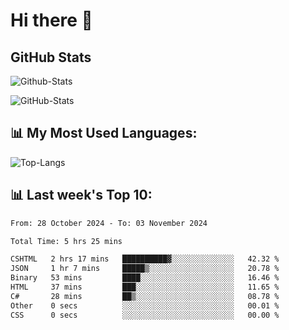 # Hi there 👋

## GitHub Stats
![Github-Stats](https://github-readme-stats-sigma-five.vercel.app/api?username=ltorson&show_icons=true&theme=radical&count_private=true&show=reviews,discussions_started,discussions_answered,prs_merged,prs_merged_percentage)

![GitHub-Stats](https://github-readme-stats.vercel.app/api/wakatime?username=LeeTorson&theme=synthwave&size_weight=0.5&count_weight=0.5&title_color=36F9F6&langs_count=10&count_private=true)

## 📊 My Most Used Languages:
![Top-Langs](https://github-readme-stats-sigma-five.vercel.app/api/top-langs/?username=LTorson&layout=compact&langs_count=10)


## 📊 Last week's Top 10:
<!--START_SECTION:waka-->

```txt
From: 28 October 2024 - To: 03 November 2024

Total Time: 5 hrs 25 mins

CSHTML   2 hrs 17 mins   ██████████▓░░░░░░░░░░░░░░   42.32 %
JSON     1 hr 7 mins     █████▒░░░░░░░░░░░░░░░░░░░   20.78 %
Binary   53 mins         ████░░░░░░░░░░░░░░░░░░░░░   16.46 %
HTML     37 mins         ███░░░░░░░░░░░░░░░░░░░░░░   11.65 %
C#       28 mins         ██▒░░░░░░░░░░░░░░░░░░░░░░   08.78 %
Other    0 secs          ░░░░░░░░░░░░░░░░░░░░░░░░░   00.01 %
CSS      0 secs          ░░░░░░░░░░░░░░░░░░░░░░░░░   00.00 %
```

<!--END_SECTION:waka-->
